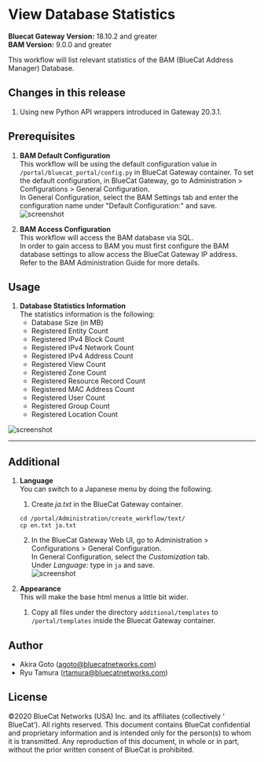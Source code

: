 # View Database Statistics  
**Bluecat Gateway Version:** 18.10.2 and greater  
**BAM Version:** 9.0.0 and greater  

This workflow will list relevant statistics of the BAM (BlueCat Address Manager) Database.

## Changes in this release  
1. Using new Python API wrappers introduced in Gateway 20.3.1.  

## Prerequisites
1. **BAM Default Configuration**  
This workflow will be using the default configuration value in `/portal/bluecat_portal/config.py` in BlueCat Gateway container.  To set the default configuration, in BlueCat Gateway, go to Administration > Configurations > General Configuration.  
In General Configuration, select the BAM Settings tab and enter the configuration name under "Default Configuration:" and save.  
![screenshot](img/BAM_default_settings.jpg?raw=true "BAM_default_settings")  

2. **BAM Access Configuration**  
This workflow will access the BAM database via SQL.  
In order to gain access to BAM you must first configure the BAM database settings to allow access the BlueCat Gateway IP address.  
Refer to the BAM Administration Guide for more details.   


## Usage   

1. **Database Statistics Information**  
The statistics information is the following:  
    - Database Size (in MB)  
    - Registered Entity Count  
    - Registered IPv4 Block Count  
    - Registered IPv4 Network Count  
    - Registered IPv4 Address Count  
    - Registered View Count  
    - Registered Zone Count  
    - Registered Resource Record Count  
    - Registered MAC Address Count  
    - Registered User Count  
    - Registered Group Count  
    - Registered Location Count  

![screenshot](img/db_statistics1.jpg?raw=true "db_statistics1")  

---

## Additional  

1. **Language**  
You can switch to a Japanese menu by doing the following.  
    1. Create *ja.txt* in the BlueCat Gateway container.  
    ```
    cd /portal/Administration/create_workflow/text/  
    cp en.txt ja.txt  
    ```  
    2. In the BlueCat Gateway Web UI, go to Administration > Configurations > General Configuration.   
    In General Configuration, select the *Customization* tab.  
    Under *Language:* type in `ja` and save.  
    ![screenshot](img/langauge_ja.jpg?raw=true "langauge_ja")  

3. **Appearance**  
This will make the base html menus a little bit wider.  
    1. Copy all files under the directory `additional/templates` to `/portal/templates` inside the Bluecat Gateway container.



## Author   
- Akira Goto (agoto@bluecatnetworks.com)  
- Ryu Tamura (rtamura@bluecatnetworks.com)  

## License
©2020 BlueCat Networks (USA) Inc. and its affiliates (collectively ‘ BlueCat’). All rights reserved. This document contains BlueCat confidential and proprietary information and is intended only for the person(s) to whom it is transmitted. Any reproduction of this document, in whole or in part, without the prior written consent of BlueCat is prohibited.
